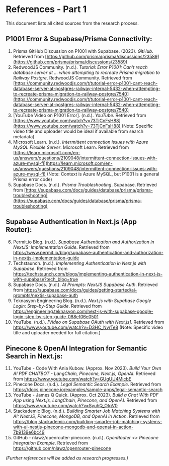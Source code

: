# References - Part 1

This document lists all cited sources from the research process.

## P1001 Error & Supabase/Prisma Connectivity:
1.  Prisma GitHub Discussion on P1001 with Supabase. (2023). *GitHub*. Retrieved from [https://github.com/prisma/prisma/discussions/23589](https://github.com/prisma/prisma/discussions/23589)
2.  RedwoodJS Community. (n.d.). *Tutorial: Error P1001: Can't reach database server at ... when attempting to recreate Prisma migration to Railway Postgre*. RedwoodJS Community. Retrieved from [https://community.redwoodjs.com/t/tutorial-error-p1001-cant-reach-database-server-at-postgres-railway-internal-5432-when-attempting-to-recreate-prisma-migration-to-railway-postgre/7540](https://community.redwoodjs.com/t/tutorial-error-p1001-cant-reach-database-server-at-postgres-railway-internal-5432-when-attempting-to-recreate-prisma-migration-to-railway-postgre/7540)
3.  [YouTube Video on P1001 Error]. (n.d.). *YouTube*. Retrieved from [https://www.youtube.com/watch?v=73TjCnFsH88](https://www.youtube.com/watch?v=73TjCnFsH88) (Note: Specific video title and uploader would be ideal if available from search metadata)
4.  Microsoft Learn. (n.d.). *Intermittent connection issues with Azure MySQL Flexible Server*. Microsoft Learn. Retrieved from [https://learn.microsoft.com/en-us/answers/questions/2109048/intermittent-connection-issues-with-azure-mysql-fl](https://learn.microsoft.com/en-us/answers/questions/2109048/intermittent-connection-issues-with-azure-mysql-fl) (Note: Context is Azure MySQL, but P1001 is a general Prisma error code)
5.  Supabase Docs. (n.d.). *Prisma Troubleshooting*. Supabase. Retrieved from [https://supabase.com/docs/guides/database/prisma/prisma-troubleshooting](https://supabase.com/docs/guides/database/prisma/prisma-troubleshooting)

## Supabase Authentication in Next.js (App Router):
6.  Permit.io Blog. (n.d.). *Supabase Authentication and Authorization in NextJS: Implementation Guide*. Retrieved from https://www.permit.io/blog/supabase-authentication-and-authorization-in-nextjs-implementation-guide
7.  Techstaunch. (n.d.). *Implementing Authentication in Next.js with Supabase*. Retrieved from https://techstaunch.com/blogs/implementing-authentication-in-next-js-with-supabase?tech_blog=true
8.  Supabase Docs. (n.d.). *AI Prompts: NextJS Supabase Auth*. Retrieved from https://supabase.com/docs/guides/getting-started/ai-prompts/nextjs-supabase-auth
9.  Teknasyon Engineering Blog. (n.d.). *Next.js with Supabase Google Login: Step-by-Step Guide*. Retrieved from https://engineering.teknasyon.com/next-js-with-supabase-google-login-step-by-step-guide-088ef06e0501
10. YouTube. (n.d.). *[Video on Supabase OAuth with Next.js]*. Retrieved from https://www.youtube.com/watch?v=D3HC_NyrTe8 (Note: Specific video title and uploader needed for full citation.)

## Pinecone & OpenAI Integration for Semantic Search in Next.js:
11. YouTube - Code With Ania Kubow. (Approx. Nov 2023). *Build Your Own AI PDF CHATBOT - LangChain, Pinecone, Next.js, OpenAI*. Retrieved from https://www.youtube.com/watch?v=GUgUU4MicbE
12. Pinecone Docs. (n.d.). *Legal Semantic Search Example*. Retrieved from https://docs.pinecone.io/examples/sample-apps/legal-semantic-search
13. YouTube - James Q Quick. (Approx. Oct 2023). *Build a Chat With PDF App using Next.js, LangChain, Pinecone, and OpenAI*. Retrieved from https://www.youtube.com/watch?v=SyuhQ_OtqV0
14. Stackademic Blog. (n.d.). *Building Smarter Job Matching Systems with AI: NestJS, Pinecone, MongoDB, and OpenAI in Action*. Retrieved from https://blog.stackademic.com/building-smarter-job-matching-systems-with-ai-nestjs-pinecone-mongodb-and-openai-in-action-7b9139e6bc49
15. GitHub - nlawz/openrouter-pinecone. (n.d.). *OpenRouter <> Pinecone Integration Example*. Retrieved from https://github.com/nlawz/openrouter-pinecone

*(Further references will be added as research progresses.)*